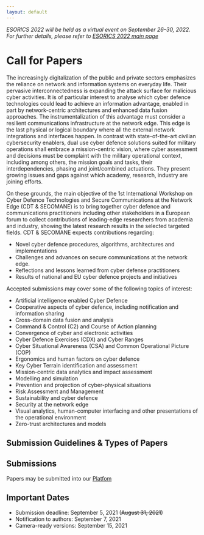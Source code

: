 ```yaml
---
layout: default
---
```

*ESORICS 2022 will be held as a virtual event on September 26–30, 2022. For further details, please refer to [ESORICS 2022 main page](https://esorics2022.compute.dtu.dk)*

# Call for Papers

The increasingly digitalization of the public and private sectors emphasizes the reliance on
network and information systems on everyday life. Their pervasive interconnectedness is expanding the attack surface for malicious cyber activities. It is of particular interest to analyse which cyber defence technologies could lead to achieve an information advantage, enabled in part by network-centric architectures and enhanced data fusion approaches. The instrumentalization of this advantage must consider a resilient communications infrastructure at the network edge. This edge is the last physical or logical boundary where all the external network integrations and interfaces happen. In contrast with state-of-the-art civilian cybersecurity enablers, dual use cyber defence solutions suited for military operations shall embrace a mission-centric vision, where cyber assessment and decisions must be complaint with the military operational context, including among others, the mission goals and tasks, their interdependencies, phasing and joint/combined actuations. They present growing issues and gaps against which academy, research, industry are joining efforts. 

On these grounds, the main objective of the 1st International Workshop on Cyber Defence Technologies and Secure Communications at the Network Edge (CDT & SECOMANE) is to bring together cyber defence and communications practitioners including other stakeholders in a European forum to collect contributions of leading-edge researchers from academia and industry, showing the latest research results in the selected targeted fields. CDT & SECOMANE expects contributions regarding:

- Novel cyber defence procedures, algorithms, architectures and implementations
- Challenges and advances on secure communications at the network edge.
- Reflections and lessons learned from cyber defense practitioners
- Results of national and EU cyber defence projects and initiatives

Accepted submissions may cover some of the following topics of interest:
* Artificial intelligence enabled Cyber Defence
* Cooperative aspects of cyber defence, including notification and information sharing
* Cross-domain data fusion and analysis
* Command & Control (C2) and Course of Action planning
* Convergence of cyber and electronic activities
* Cyber Defence Exercises (CDX) and Cyber Ranges
* Cyber Situational Awareness (CSA) and Common Operational Picture (COP)
* Ergonomics and human factors on cyber defence
* Key Cyber Terrain identification and assessment
* Mission-centric data analytics and impact assessment
* Modelling and simulation
* Prevention and projection of cyber-physical situations
* Risk Assessment and Management
* Sustainability and cyber defence
* Security at the network edge
* Visual analytics, human-computer interfacing and other presentations of the operational
environment
* Zero-trust architectures and models

## Submission Guidelines & Types of Papers

## Submissions
Papers may be submitted into our [Platfom](https://easychair.org/conferences/?conf=cdtsecomane2021)

## Important Dates
* Submission deadline: September 5, 2021 (<strike>August 31, 2021</strike>)
* Notification to authors: September 7, 2021
* Camera-ready versions: September 15, 2021
